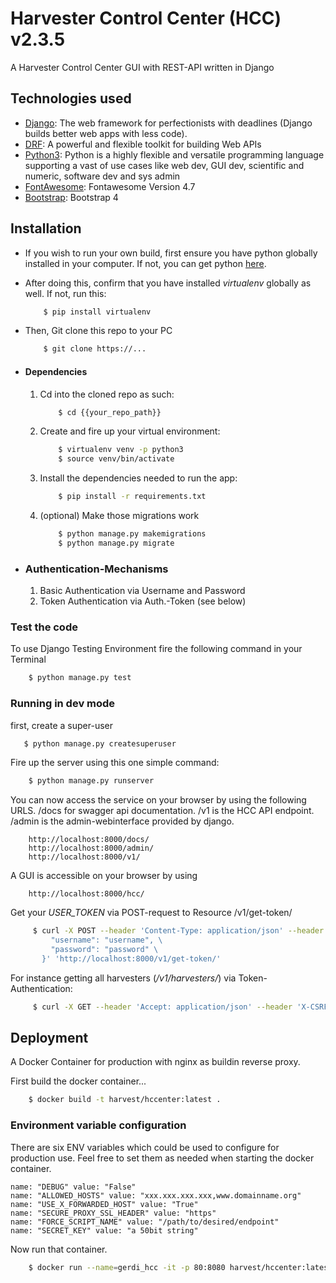 # Harvester Control Center (HCC) v2.3.5
A Harvester Control Center GUI with REST-API written in Django

## Technologies used
* [Django](https://www.djangoproject.com/): The web framework for perfectionists with deadlines (Django builds better web apps with less code).
* [DRF](https://www.django-rest-framework.org/): A powerful and flexible toolkit for building Web APIs
* [Python3](http://www.python.org): Python is a highly flexible and versatile programming language supporting a vast of use cases like web dev, GUI dev, scientific and numeric, software dev and sys admin
* [FontAwesome](https://fontawesome.com/v4.7.0/icons/): Fontawesome Version 4.7
* [Bootstrap](https://getbootstrap.com/docs/4.1/getting-started/introduction/): Bootstrap 4

## Installation
* If you wish to run your own build, first ensure you have python globally installed in your computer. If not, you can get python [here](https://www.python.org").
* After doing this, confirm that you have installed _virtualenv_ globally as well. If not, run this:
    ```bash
        $ pip install virtualenv
    ```

* Then, Git clone this repo to your PC
    ```bash
        $ git clone https://...
    ```

* #### Dependencies
    1. Cd into the cloned repo as such:
        ```bash
            $ cd {{your_repo_path}}
        ```
    2. Create and fire up your virtual environment:
        ```bash
            $ virtualenv venv -p python3
            $ source venv/bin/activate
        ```
    3. Install the dependencies needed to run the app:
        ```bash
            $ pip install -r requirements.txt
        ```
    4. (optional) Make those migrations work
        ```bash
            $ python manage.py makemigrations
            $ python manage.py migrate
        ```

* ### Authentication-Mechanisms
   1. Basic Authentication via Username and Password
   2. Token Authentication via Auth.-Token (see below)

### Test the code
   To use Django Testing Environment fire the following command in your Terminal
   ```bash
       $ python manage.py test
   ```

### Running in dev mode
   first, create a super-user
   ```bash
      $ python manage.py createsuperuser
   ```
   Fire up the server using this one simple command:
   ```bash
       $ python manage.py runserver
   ```

   You can now access the service on your browser by using the following URLS. /docs for swagger api documentation. 
   /v1 is the HCC API endpoint. /admin is the admin-webinterface provided by django.
   ```
       http://localhost:8000/docs/
       http://localhost:8000/admin/
       http://localhost:8000/v1/
   ```
    
   A GUI is accessible on your browser by using
   ```
       http://localhost:8000/hcc/
   ```

   Get your _USER_TOKEN_ via POST-request to Resource /v1/get-token/
   ```bash
        $ curl -X POST --header 'Content-Type: application/json' --header 'Accept: application/json' -d '{ \
            "username": "username", \
            "password": "password" \
          }' 'http://localhost:8000/v1/get-token/'
   ```

   For instance getting all harvesters (_/v1/harvesters/_) via Token-Authentication:
   ```bash
        $ curl -X GET --header 'Accept: application/json' --header 'X-CSRFToken: AJcweNkQirt51Z2lg0c94FujhSNYFiu5grZLR2N4D8r1X2wrUaUlK8EOieEStFR9' --header 'Authorization: Token [USER_TOKEN]' 'http://localhost:8000/v1/harvesters/'
   ```

## Deployment
A Docker Container for production with nginx as buildin reverse proxy.

First build the docker container...
   ```bash
       $ docker build -t harvest/hccenter:latest .
   ````
### Environment variable configuration
There are six ENV variables which could be used to configure for production use. 
Feel free to set them as needed when starting the docker container.

    name: "DEBUG" value: "False"
    name: "ALLOWED_HOSTS" value: "xxx.xxx.xxx.xxx,www.domainname.org"
    name: "USE_X_FORWARDED_HOST" value: "True"
    name: "SECURE_PROXY_SSL_HEADER" value: "https"
    name: "FORCE_SCRIPT_NAME" value: "/path/to/desired/endpoint"
    name: "SECRET_KEY" value: "a 50bit string"
   
   Now run that container.
   ```bash
       $ docker run --name=gerdi_hcc -it -p 80:8080 harvest/hccenter:latest
   ```
